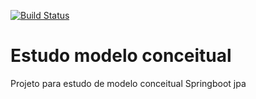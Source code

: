 [![Build Status](https://travis-ci.org/roni217/prjmc.svg?branch=master)](https://travis-ci.org/roni217/prjmc)
# Estudo modelo conceitual
Projeto para estudo de modelo conceitual
Springboot jpa
